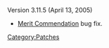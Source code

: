 Version 3.11.5 (April 13, 2005)

- [Merit Commendation](Merit_Commendation.md "wikilink") bug fix.

[Category:Patches](Category:Patches.md "wikilink")
